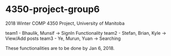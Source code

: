# 4350-project-group6
2018 Winter COMP 4350 Project, University of Manitoba

team1 - Bhaulik, Munsif -> SignIn Functionality
team2 - Stefan, Brian, Kyle -> View/Add posts
team3 - Ye, Murun, Yuan -> Searching

These functionalities are to be done by Jan 6, 2018.
